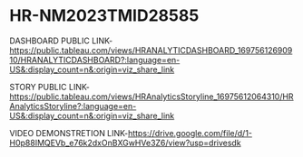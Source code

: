 # HR-NM2023TMID28585


DASHBOARD PUBLIC LINK-https://public.tableau.com/views/HRANALYTICDASHBOARD_16975612690910/HRANALYTICDASHBOARD?:language=en-US&:display_count=n&:origin=viz_share_link


STORY PUBLIC LINK-https://public.tableau.com/views/HRAnalyticsStoryline_16975612064310/HRAnalyticsStoryline?:language=en-US&:display_count=n&:origin=viz_share_link


VIDEO DEMONSTRETION LINK-https://drive.google.com/file/d/1-H0p88IMQEVb_e76k2dxOnBXGwHVe3Z6/view?usp=drivesdk
